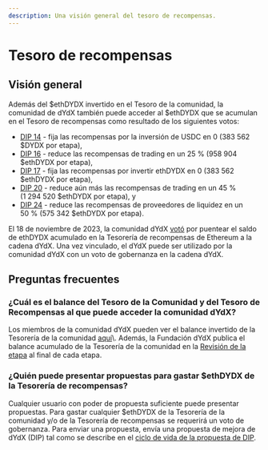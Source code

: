 ```yaml
---
description: Una visión general del tesoro de recompensas.
---
```


# Tesoro de recompensas

## Visión general

Además del $ethDYDX invertido en el Tesoro de la comunidad, la comunidad de dYdX también puede acceder al $ethDYDX que se acumulan en el Tesoro de recompensas como resultado de los siguientes votos:

* [DIP 14](https://dydx.community/dashboard/proposal/7) - fija las recompensas por la inversión de USDC en 0 (383 562 $DYDX por etapa),
* [DIP 16](https://dydx.community/dashboard/proposal/8) - reduce las recompensas de trading en un 25 % (958 904 $ethDYDX por etapa),
* [DIP 17](https://dydx.community/dashboard/proposal/9) - fija las recompensas por invertir ethDYDX en 0 (383 562 $ethDYDX por etapa),
* [DIP 20](https://dydx.community/dashboard/proposal/11) - reduce aún más las recompensas de trading en un 45 % (1 294 520 $ethDYDX por etapa), y
* [DIP 24](https://github.com/dydxfoundation/dip/blob/master/content/dips/DIP-24.md) - reduce las recompensas de proveedores de liquidez en un 50 % (575 342 $ethDYDX por etapa).

El 18 de noviembre de 2023, la comunidad dYdX [votó](https://dydx.community/dashboard/proposal/16) por puentear el saldo de ethDYDX acumulado en la Tesorería de recompensas de Ethereum a la cadena dYdX. Una vez vinculado, el dYdX puede ser utilizado por la comunidad dYdX con un voto de gobernanza en la cadena dYdX.

## Preguntas frecuentes

### ¿Cuál es el balance del Tesoro de la Comunidad y del Tesoro de Recompensas al que puede acceder la comunidad dYdX?

Los miembros de la comunidad dYdX pueden ver el balance invertido de la Tesorería de la comunidad [aquí](https://dydx.shippooor.xyz/)\\. Además, la Fundación dYdX publica el balance acumulado de la Tesorería de la comunidad en la [Revisión de la etapa](https://dydx.foundation/blog) al final de cada etapa.

### ¿Quién puede presentar propuestas para gastar $ethDYDX de la Tesorería de recompensas?

Cualquier usuario con poder de propuesta suficiente puede presentar propuestas. Para gastar cualquier $ethDYDX de la Tesorería de la comunidad y/o de la Tesorería de recompensas se requerirá un voto de gobernanza. Para enviar una propuesta, envía una propuesta de mejora de dYdX (DIP) tal como se describe en el [ciclo de vida de la propuesta de DIP](../voting-and-governance/dip-proposal-lifecycle.md).
